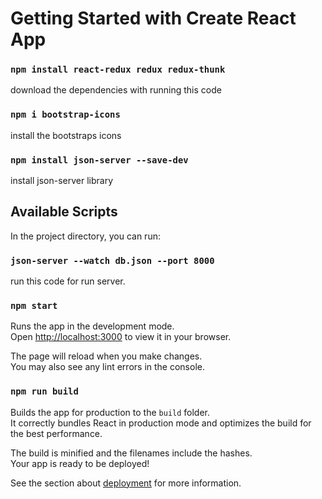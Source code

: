 # Getting Started with Create React App

### `npm install react-redux redux redux-thunk`

download the dependencies with running this code

### `npm i bootstrap-icons`

install the bootstraps icons

### `npm install json-server --save-dev`

install json-server library

## Available Scripts

In the project directory, you can run:

### `json-server --watch db.json --port 8000`

run this code for run server.

### `npm start`

Runs the app in the development mode.\
Open [http://localhost:3000](http://localhost:3000) to view it in your browser.

The page will reload when you make changes.\
You may also see any lint errors in the console.

### `npm run build`

Builds the app for production to the `build` folder.\
It correctly bundles React in production mode and optimizes the build for the best performance.

The build is minified and the filenames include the hashes.\
Your app is ready to be deployed!

See the section about [deployment](https://facebook.github.io/create-react-app/docs/deployment) for more information.

